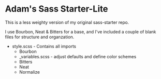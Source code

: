 Adam's Sass Starter-Lite
========================

This is a less weighty version of my original sass-starter repo.

I use Bourbon, Neat & Bitters for a base, and I've included a couple of blank files for structure and organzation.

- style.scss - Contains all imports
	- Bourbon
	- _variables.scss - adjust defaults and define color schemes
	- Bitters
	- Neat
	- Normalize